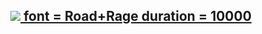 <h2 align="center">
  <a href="https://git.io/typing-svg">
    <img src="https://readme-typing-svg.demolab.com/?lines=Black+Ops+Modder;Estudante+de+Enxeñaría+Informática+na+UDC;Software+Engineering+at+UDC">
    font = Road+Rage
    duration = 10000
  </a>
</h1>

